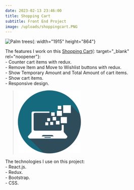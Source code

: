 ```yaml
---
date: 2023-02-13 23:46:00
title: Shopping Cart
subtitle: Front End Project
image: /uploads/shoppingcart.PNG
---
```

![Palm trees](/uploads/shoppingcart1.PNG){: width="1915" height="864"}

The features I work on this [Shopping Cart](https://cart-shopping-redux.netlify.app/){: target="_blank" rel="noopener"}\:<br>\- Counter cart items with redux.<br>\- Remove Item and Move to Wishlist buttons with redux.<br>\- Show Temporary Amount and Total Amount of cart items.<br>\- Show cart items.<br>\- Responsive design.

> ![](/uploads/information-technology-icon-clipart-1-1-1.png)

The technologies I use on this project:<br>\- React.js.<br>\- Redux.<br>\- Bootstrap.<br>\- CSS.
